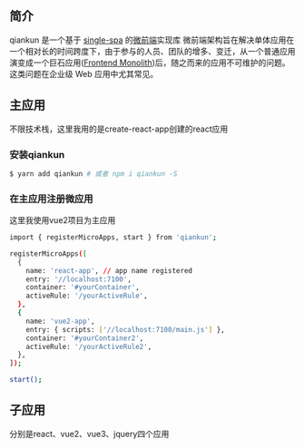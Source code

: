 ## 简介
qiankun 是一个基于 [single-spa](https://github.com/CanopyTax/single-spa) 的[微前端](https://micro-frontends.org/)实现库
微前端架构旨在解决单体应用在一个相对长的时间跨度下，由于参与的人员、团队的增多、变迁，从一个普通应用演变成一个巨石应用([Frontend Monolith](https://www.youtube.com/watch?v=pU1gXA0rfwc))后，随之而来的应用不可维护的问题。这类问题在企业级 Web 应用中尤其常见。
## 主应用
不限技术栈，这里我用的是create-react-app创建的react应用
### 安装qiankun
```bash
$ yarn add qiankun # 或者 npm i qiankun -S
```
### 在主应用注册微应用
这里我使用vue2项目为主应用
```bash
import { registerMicroApps, start } from 'qiankun';

registerMicroApps([
  {
    name: 'react-app', // app name registered
    entry: '//localhost:7100',
    container: '#yourContainer',
    activeRule: '/yourActiveRule',
  },
  {
    name: 'vue2-app',
    entry: { scripts: ['//localhost:7100/main.js'] },
    container: '#yourContainer2',
    activeRule: '/yourActiveRule2',
  },
]);

start();
```
## 子应用
分别是react、vue2、vue3、jquery四个应用
